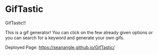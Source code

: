 # GifTastic
GifTastic!!

This is a gif generator! You can click on the few already given options or you can search for a keyword and generate your own gifs.

Deployed Page: https://seanangle.github.io/GifTastic/
